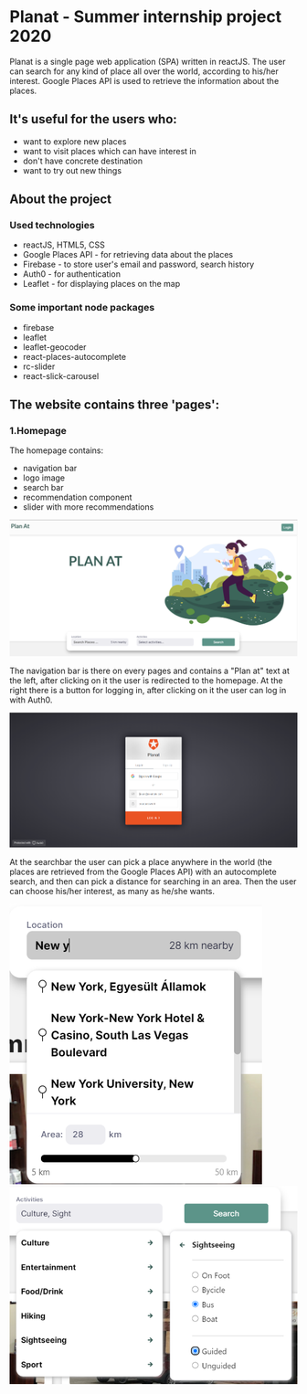 # Planat - Summer internship project 2020

Planat is a single page web application (SPA) written in reactJS. The user can search for any kind of place all over the world, according to his/her interest.
Google Places API is used to retrieve the information about the places.

## It's useful for the users who:

* want to explore new places
* want to visit places which can have interest in
* don't have concrete destination
* want to try out new things

## About the project

### Used technologies

* reactJS, HTML5, CSS
* Google Places API - for retrieving data about the places
* Firebase - to store user's email and password, search history
* Auth0 - for authentication
* Leaflet - for displaying places on the map

### Some important node packages

* firebase
* leaflet
* leaflet-geocoder
* react-places-autocomplete
* rc-slider
* react-slick-carousel

## The website contains three 'pages':

### 1.Homepage

The homepage contains:

* navigation bar
* logo image
* search bar
* recommendation component
* slider with more recommendations

<img src="src/assets/images/readme_images/home.png" alt="home"/>

The navigation bar is there on every pages and contains a "Plan at" text at the left, after clicking on it the user is redirected to the homepage. At the right there is a button for logging in, after clicking on it the user can log in with Auth0.

<img src="src/assets/images/readme_images/login.png" alt="login"/>

At the searchbar the user can pick a place anywhere in the world (the places are retrieved from the Google Places API) with an autocomplete search, and then can pick a distance for searching in an area. Then the user can choose his/her interest, as many as he/she wants. 

<img src="src/assets/images/readme_images/place.png" alt="place"/> 
<img height="350" hspace="20"/>
<img src="src/assets/images/readme_images/options.png" alt="options"/>

